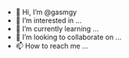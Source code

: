 - 👋 Hi, I’m @gasmgy
- 👀 I’m interested in ...
- 🌱 I’m currently learning ...
- 💞️ I’m looking to collaborate on ...
- 📫 How to reach me ...

<!---
gasmgy/gasmgy is a ✨ special ✨ repository because its `README.md` (this file) appears on your GitHub profile.
You can click the Preview link to take a look at your changes.
--->
